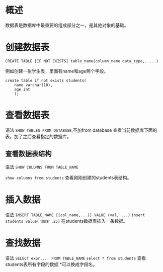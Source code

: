 # 概述
数据表是数据库中最重要的组成部分之一，是其他对象的基础。

# 创建数据表
`CREATE TABLE [IF NOT EXISTS] table_name(column_name data_type,.....)`

例如创建一张学生表，里面有name和age两个字段。
```
create table if not exists students(
    name varchar(10),
    age int
    ); 
```
# 查看数据表
语法 `SHOW TABLES FROM DATABASE`,不加from database 查看当前数据库下面的表，加了之后查看指定的数据库。

## 查看数据表结构
语法 `SHOW COLUMNS FROM TABLE_NAME`

`show columns from students` 查看刚刚创建的students表结构。

# 插入数据
语法 `INSERT TABLE_NAME [(col_name,...)] VALUE (val,....)`
`insert students value('韶辉',25)` 在students数据表插入一条数据。

# 查找数据
语法 `SELECT expr,... FROM TABLE_NAME`
`select * from students` 查看students表所有字段的数据 *可以换成字段名。


